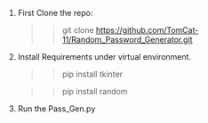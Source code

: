 1. First Clone the repo:
   >> git clone https://github.com/TomCat-11/Random_Password_Generator.git

2. Install Requirements under virtual environment.
   
   >>pip install tkinter
   
   >>pip install random

3. Run the Pass_Gen.py

